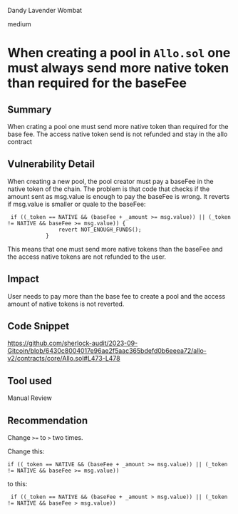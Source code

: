 Dandy Lavender Wombat

medium

# When creating a pool in `Allo.sol` one must always send more native token than required for the baseFee
## Summary

When crating a pool one must send more native token than required for the base fee. The access native token send is not refunded and stay in the allo contract


## Vulnerability Detail

When creating a new pool, the pool creator must pay a baseFee in the native token of the chain. The problem is that code that checks if the amount sent as msg.value is enough to pay the baseFee is wrong. It reverts if msg.value is smaller or quale to the baseFee: 

```Solidity
 if ((_token == NATIVE && (baseFee + _amount >= msg.value)) || (_token != NATIVE && baseFee >= msg.value)) { 
                revert NOT_ENOUGH_FUNDS();
            }
``` 

This means that one must send more native tokens than the baseFee and the access native tokens are not refunded to the user.


## Impact

User needs to pay more than the base fee to create a pool and the access amount of native tokens is not reverted. 

## Code Snippet

https://github.com/sherlock-audit/2023-09-Gitcoin/blob/6430c8004017e96ae2f5aac365bdefd0b6eeea72/allo-v2/contracts/core/Allo.sol#L473-L478

## Tool used

Manual Review

## Recommendation

Change `>=` to `>` two times.

Change this:

` if ((_token == NATIVE && (baseFee + _amount >= msg.value)) || (_token != NATIVE && baseFee >= msg.value)) `

to this:

` if ((_token == NATIVE && (baseFee + _amount > msg.value)) || (_token != NATIVE && baseFee > msg.value))`

